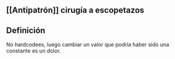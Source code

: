

## [[Antipatrón]] cirugía a escopetazos


## Definición 

No hardcodees, luego cambiar un valor que podría haber sido una constante es un dolor. 


